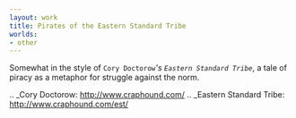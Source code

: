 ```yaml
---
layout: work
title: Pirates of the Eastern Standard Tribe
worlds:
- other
---
```

Somewhat in the style of `Cory Doctorow`_'s `Eastern Standard Tribe`_, a tale of piracy as a metaphor for struggle against the norm.

.. _Cory Doctorow: http://www.craphound.com/
.. _Eastern Standard Tribe: http://www.craphound.com/est/